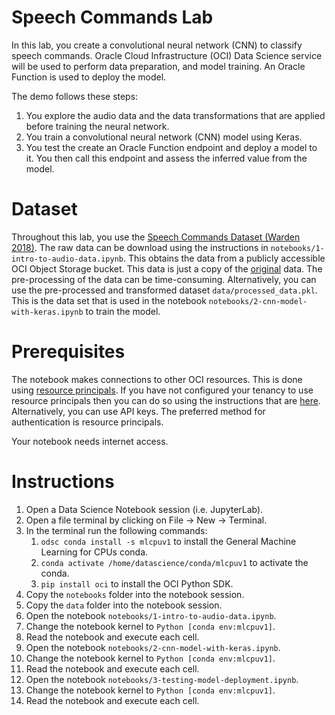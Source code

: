 Speech Commands Lab
===================

In this lab, you create a convolutional neural network (CNN) to classify speech commands. Oracle Cloud Infrastructure (OCI) Data Science service will be used to perform data preparation, and model training. An Oracle Function is used to deploy the model.

The demo follows these steps:
1. You explore the audio data and the data transformations that are applied before training the neural network. 
1. You train a convolutional neural network (CNN) model using Keras. 
1. You test the create an Oracle Function endpoint and deploy a model to it. You then call this endpoint and assess the inferred value from the model.

# Dataset

Throughout this lab, you use the [Speech Commands Dataset (Warden 2018)](https://arxiv.org/abs/1804.03209). The raw data can be download using the instructions in `notebooks/1-intro-to-audio-data.ipynb`. This obtains the data from a publicly accessible OCI Object Storage bucket. This data is just a copy of the [original](http://download.tensorflow.org/data/speech_commands_v0.01.tar.gz) data.
The pre-processing of the data can be time-consuming. Alternatively, you can use the pre-processed and transformed dataset `data/processed_data.pkl`. This is the data set that is used in the notebook `notebooks/2-cnn-model-with-keras.ipynb` to train the model.

# Prerequisites

The notebook makes connections to other OCI resources. This is done using [resource principals](https://docs.oracle.com/en-us/iaas/Content/Functions/Tasks/functionsaccessingociresources.htm). If you have not configured your tenancy to use resource principals then you can do so using the instructions that are [here](https://docs.oracle.com/en-us/iaas/data-science/using/create-dynamic-groups.htm). Alternatively, you can use API keys. The preferred method for authentication is resource principals.

Your notebook needs internet access.

# Instructions

1. Open a Data Science Notebook session (i.e. JupyterLab).
1. Open a file terminal by clicking on File -> New -> Terminal.
1. In the terminal run the following commands:
    1. `odsc conda install -s mlcpuv1` to install the General Machine Learning for CPUs conda.
    1. `conda activate /home/datascience/conda/mlcpuv1` to activate the conda.
    1. `pip install oci` to install the OCI Python SDK.
1. Copy the `notebooks` folder into the notebook session.
1. Copy the `data` folder into the notebook session.
1. Open the notebook `notebooks/1-intro-to-audio-data.ipynb`.
1. Change the notebook kernel to `Python [conda env:mlcpuv1]`.
1. Read the notebook and execute each cell.
1. Open the notebook `notebooks/2-cnn-model-with-keras.ipynb`.
1. Change the notebook kernel to `Python [conda env:mlcpuv1]`.
1. Read the notebook and execute each cell.
1. Open the notebook `notebooks/3-testing-model-deployment.ipynb`.
1. Change the notebook kernel to `Python [conda env:mlcpuv1]`.
1. Read the notebook and execute each cell.

